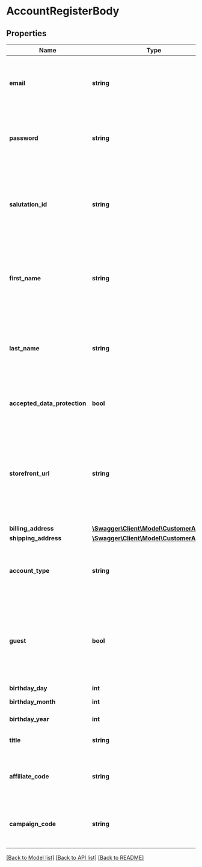 # AccountRegisterBody

## Properties
Name | Type | Description | Notes
------------ | ------------- | ------------- | -------------
**email** | **string** | Email of the customer. Has to be unique, unless &#x60;guest&#x60; is &#x60;true&#x60; | 
**password** | **string** | Password for the customer. Required, unless &#x60;guest&#x60; is &#x60;true&#x60; | 
**salutation_id** | **string** | Id of the salutation for the customer account. Fetch options using &#x60;salutation&#x60; endpoint. | 
**first_name** | **string** | Customer first name. Value will be reused for shipping and billing address if not provided explicitly. | 
**last_name** | **string** | Customer last name. Value will be reused for shipping and billing address if not provided explicitly. | 
**accepted_data_protection** | **bool** | Flag indicating accepted data protection | 
**storefront_url** | **string** | URL of the storefront for that registration. Used in confirmation emails. Has to be one of the configured domains of the sales channel. | 
**billing_address** | [**\Swagger\Client\Model\CustomerAddress**](CustomerAddress.md) |  | 
**shipping_address** | [**\Swagger\Client\Model\CustomerAddress**](CustomerAddress.md) |  | [optional] 
**account_type** | **string** | Account type of the customer which can be either &#x60;private&#x60; or &#x60;business&#x60;. | [optional] [default to 'private']
**guest** | **bool** | If set, will create a guest customer. Guest customers can re-use an email address and don&#x27;t need a password. | [optional] [default to false]
**birthday_day** | **int** | Birthday day | [optional] 
**birthday_month** | **int** | Birthday month | [optional] 
**birthday_year** | **int** | Birthday year | [optional] 
**title** | **string** | (Academic) title of the customer | [optional] 
**affiliate_code** | **string** | Field can be used to store an affiliate tracking code | [optional] 
**campaign_code** | **string** | Field can be used to store a campaign tracking code | [optional] 

[[Back to Model list]](../../README.md#documentation-for-models) [[Back to API list]](../../README.md#documentation-for-api-endpoints) [[Back to README]](../../README.md)


